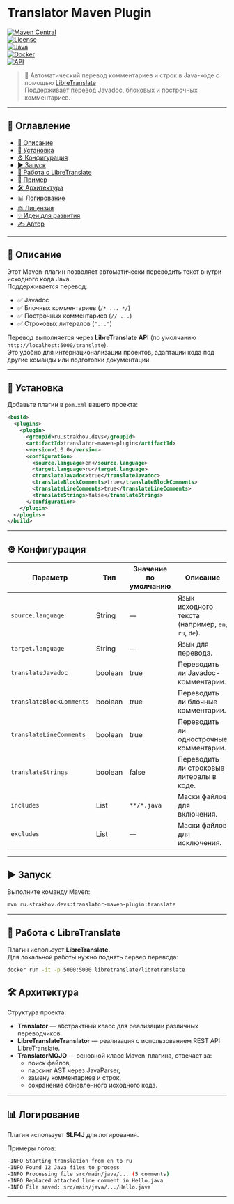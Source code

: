 # Translator Maven Plugin

[![Maven Central](https://img.shields.io/maven-central/v/ru.strakhov.devs/translator-maven-plugin.svg?label=Maven%20Central)](https://search.maven.org/artifact/ru.strakhov.devs/translator-maven-plugin)  
[![License](https://img.shields.io/badge/license-Apache%202.0-blue.svg)](LICENSE)  
[![Java](https://img.shields.io/badge/Java-17-blue?logo=java)](https://www.oracle.com/java/)  
[![Docker](https://img.shields.io/badge/Docker-Active-blue?logo=docker)](https://www.docker.com/)  
[![API](https://img.shields.io/badge/API-LibreTranslate-lightgrey?logo=apigee)](https://libretranslate.com/)

> 📝 Автоматический перевод комментариев и строк в Java-коде с помощью [LibreTranslate](https://libretranslate.com/)  
> Поддерживает перевод Javadoc, блоковых и построчных комментариев.

---

## 📑 Оглавление

- [📌 Описание](#-описание)  
- [🚀 Установка](#-установка)  
- [⚙️ Конфигурация](#️-конфигурация)  
- [▶️ Запуск](#️-запуск)  
- [🔧 Работа с LibreTranslate](#-работа-с-libretranslate)  
- [📂 Пример](#-пример)  
- [🛠️ Архитектура](#️-архитектура)  
- [📊 Логирование](#-логирование)  
- [⚖️ Лицензия](#️-лицензия)  
- [💡 Идеи для развития](#-идеи-для-развития)  
- [✍ Автор](#-автор)

---

## 📌 Описание

Этот Maven-плагин позволяет автоматически переводить текст внутри исходного кода Java.  
Поддерживается перевод:
- ✅ Javadoc  
- ✅ Блочных комментариев (`/* ... */`)  
- ✅ Построчных комментариев (`// ...`)  
- ✅ Строковых литералов (`"..."`)  

Перевод выполняется через **LibreTranslate API** (по умолчанию `http://localhost:5000/translate`).  
Это удобно для интернационализации проектов, адаптации кода под другие команды или подготовки документации.

---

## 🚀 Установка

Добавьте плагин в `pom.xml` вашего проекта:

```xml
<build>
  <plugins>
    <plugin>
      <groupId>ru.strakhov.devs</groupId>
      <artifactId>translator-maven-plugin</artifactId>
      <version>1.0.0</version>
      <configuration>
        <source.language>en</source.language>
        <target.language>ru</target.language>
        <translateJavadoc>true</translateJavadoc>
        <translateBlockComments>true</translateBlockComments>
        <translateLineComments>true</translateLineComments>
        <translateStrings>false</translateStrings>
      </configuration>
    </plugin>
  </plugins>
</build>
```
---

## ⚙️ Конфигурация

| Параметр                | Тип      | Значение по умолчанию | Описание |
|--------------------------|---------|----------------------|----------|
| `source.language`        | String  | —                    | Язык исходного текста (например, `en`, `ru`, `de`). |
| `target.language`        | String  | —                    | Язык для перевода. |
| `translateJavadoc`       | boolean | true                 | Переводить ли Javadoc-комментарии. |
| `translateBlockComments` | boolean | true                 | Переводить ли блочные комментарии. |
| `translateLineComments`  | boolean | true                 | Переводить ли однострочные комментарии. |
| `translateStrings`       | boolean | false                | Переводить ли строковые литералы в коде. |
| `includes`               | List    | `**/*.java`          | Маски файлов для включения. |
| `excludes`               | List    | —                    | Маски файлов для исключения. |

---

## ▶️ Запуск

Выполните команду Maven:

```bash
mvn ru.strakhov.devs:translator-maven-plugin:translate
```

---

## 🔧 Работа с LibreTranslate

Плагин использует **LibreTranslate**.  
Для локальной работы нужно поднять сервер перевода:

```bash
docker run -it -p 5000:5000 libretranslate/libretranslate
```

## 🛠️ Архитектура

Структура проекта:

- **Translator** — абстрактный класс для реализации различных переводчиков.  
- **LibreTranslateTranslator** — реализация с использованием REST API LibreTranslate.  
- **TranslatorMOJO** — основной класс Maven-плагина, отвечает за:
  - поиск файлов,  
  - парсинг AST через JavaParser,  
  - замену комментариев и строк,  
  - сохранение обновленного исходного кода.  

---

## 📊 Логирование

Плагин использует **SLF4J** для логирования.  

Примеры логов:

```bash
-INFO Starting translation from en to ru
-INFO Found 12 Java files to process
-INFO Processing file src/main/java/... (5 comments)
-INFO Replaced attached line comment in Hello.java
-INFO File saved: src/main/java/.../Hello.java
```
---




